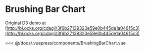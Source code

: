 # Brushing Bar Chart

Original D3 demo at [http://bl.ocks.org/cdagli/3f6b27139323e59e0b445de1a04615c3](http://bl.ocks.org/cdagli/3f6b27139323e59e0b445de1a04615c3)

<client-only>
  <brushing-bar-chart/>
</client-only>

<<< @/docs/.vuepress/components/BrushingBarChart.vue
